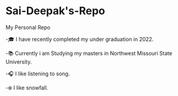 # Sai-Deepak's-Repo
My Personal Repo

-:mortar_board: I have recently completed my under graduation in 2022.


-:books: Currently i am Studying my masters in Northwest Missouri State University.


-:headphones: I like listening to song.


-:snowflake: I like snowfall.
